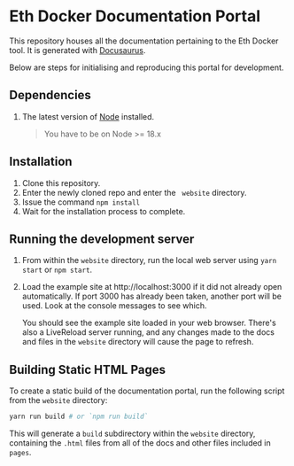 # Eth Docker Documentation Portal

This repository houses all the documentation pertaining to the Eth Docker tool. It is generated with [Docusaurus](https://github.com/facebook/docusaurus).

Below are steps for initialising and reproducing this portal for development.

## Dependencies

1.  The latest version of [Node](https://nodejs.org/en/download/) installed. 
    > You have to be on Node >= 18.x

## Installation

1. Clone this repository.
2.  Enter the newly cloned repo and enter the ` website` directory.
3. Issue the command `npm install`
4. Wait for the installation process to complete.

## Running the development server  

1. From within the `website` directory, run the local web server using `yarn start` or `npm start`.
2.  Load the example site at http://localhost:3000 if it did not already open automatically. If port 3000 has already been taken, another port will be used. Look at the console messages to see which.

    You should see the example site loaded in your web browser. There's also a LiveReload server running, and any changes made to the docs and files in the `website` directory will cause the page to refresh.
    
    
## Building Static HTML Pages

To create a static build of the documentation portal, run the following script from the `website` directory:

```bash
yarn run build # or `npm run build`
```

This will generate a `build` subdirectory within the `website` directory, containing the `.html` files from all of the docs and other files included in `pages`.
